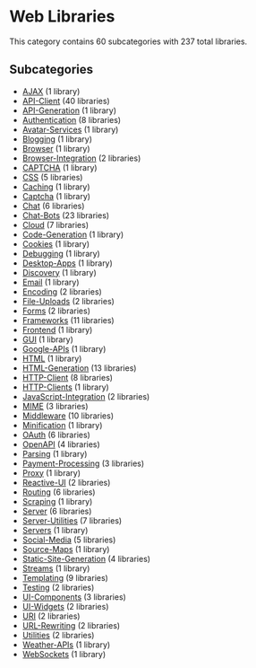 # Web Libraries

This category contains 60 subcategories with 237 total libraries.

## Subcategories

- [AJAX](AJAX.md) (1 library)
- [API-Client](API-Client.md) (40 libraries)
- [API-Generation](API-Generation.md) (1 library)
- [Authentication](Authentication.md) (8 libraries)
- [Avatar-Services](Avatar-Services.md) (1 library)
- [Blogging](Blogging.md) (1 library)
- [Browser](Browser.md) (1 library)
- [Browser-Integration](Browser-Integration.md) (2 libraries)
- [CAPTCHA](CAPTCHA.md) (1 library)
- [CSS](CSS.md) (5 libraries)
- [Caching](Caching.md) (1 library)
- [Captcha](Captcha.md) (1 library)
- [Chat](Chat.md) (6 libraries)
- [Chat-Bots](Chat-Bots.md) (23 libraries)
- [Cloud](Cloud.md) (7 libraries)
- [Code-Generation](Code-Generation.md) (1 library)
- [Cookies](Cookies.md) (1 library)
- [Debugging](Debugging.md) (1 library)
- [Desktop-Apps](Desktop-Apps.md) (1 library)
- [Discovery](Discovery.md) (1 library)
- [Email](Email.md) (1 library)
- [Encoding](Encoding.md) (2 libraries)
- [File-Uploads](File-Uploads.md) (2 libraries)
- [Forms](Forms.md) (2 libraries)
- [Frameworks](Frameworks.md) (11 libraries)
- [Frontend](Frontend.md) (1 library)
- [GUI](GUI.md) (1 library)
- [Google-APIs](Google-APIs.md) (1 library)
- [HTML](HTML.md) (1 library)
- [HTML-Generation](HTML-Generation.md) (13 libraries)
- [HTTP-Client](HTTP-Client.md) (8 libraries)
- [HTTP-Clients](HTTP-Clients.md) (1 library)
- [JavaScript-Integration](JavaScript-Integration.md) (2 libraries)
- [MIME](MIME.md) (3 libraries)
- [Middleware](Middleware.md) (10 libraries)
- [Minification](Minification.md) (1 library)
- [OAuth](OAuth.md) (6 libraries)
- [OpenAPI](OpenAPI.md) (4 libraries)
- [Parsing](Parsing.md) (1 library)
- [Payment-Processing](Payment-Processing.md) (3 libraries)
- [Proxy](Proxy.md) (1 library)
- [Reactive-UI](Reactive-UI.md) (2 libraries)
- [Routing](Routing.md) (6 libraries)
- [Scraping](Scraping.md) (1 library)
- [Server](Server.md) (6 libraries)
- [Server-Utilities](Server-Utilities.md) (7 libraries)
- [Servers](Servers.md) (1 library)
- [Social-Media](Social-Media.md) (5 libraries)
- [Source-Maps](Source-Maps.md) (1 library)
- [Static-Site-Generation](Static-Site-Generation.md) (4 libraries)
- [Streams](Streams.md) (1 library)
- [Templating](Templating.md) (9 libraries)
- [Testing](Testing.md) (2 libraries)
- [UI-Components](UI-Components.md) (3 libraries)
- [UI-Widgets](UI-Widgets.md) (2 libraries)
- [URI](URI.md) (2 libraries)
- [URL-Rewriting](URL-Rewriting.md) (2 libraries)
- [Utilities](Utilities.md) (2 libraries)
- [Weather-APIs](Weather-APIs.md) (1 library)
- [WebSockets](WebSockets.md) (1 library)
